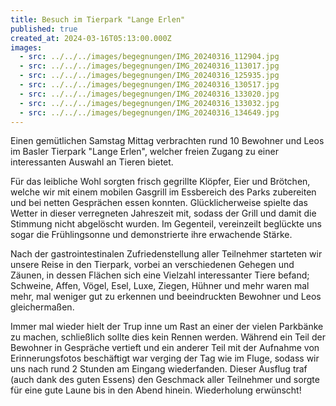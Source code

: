 ```yaml
---
title: Besuch im Tierpark "Lange Erlen"
published: true
created_at: 2024-03-16T05:13:00.000Z
images:
  - src: ../../../images/begegnungen/IMG_20240316_112904.jpg
  - src: ../../../images/begegnungen/IMG_20240316_113017.jpg
  - src: ../../../images/begegnungen/IMG_20240316_125935.jpg
  - src: ../../../images/begegnungen/IMG_20240316_130517.jpg
  - src: ../../../images/begegnungen/IMG_20240316_133020.jpg
  - src: ../../../images/begegnungen/IMG_20240316_133032.jpg
  - src: ../../../images/begegnungen/IMG_20240316_134649.jpg
---
```


Einen gemütlichen Samstag Mittag verbrachten rund 10 Bewohner und Leos im Basler Tierpark "Lange Erlen", welcher freien Zugang zu einer interessanten Auswahl an Tieren bietet.

Für das leibliche Wohl sorgten frisch gegrillte Klöpfer, Eier und Brötchen, welche wir mit einem mobilen Gasgrill im Essbereich des Parks zubereiten und bei netten Gesprächen essen konnten. Glücklicherweise spielte das Wetter in dieser verregneten Jahreszeit mit, sodass der Grill und damit die Stimmung nicht abgelöscht wurden. Im Gegenteil, vereinzeilt beglückte uns sogar die Frühlingsonne und demonstrierte ihre erwachende Stärke.

Nach der gastrointestinalen Zufriedenstellung aller Teilnehmer starteten wir unsere Reise in den Tierpark, vorbei an verschiedenen Gehegen und Zäunen, in dessen Flächen sich eine Vielzahl interessanter Tiere befand; Schweine, Affen, Vögel, Esel, Luxe, Ziegen, Hühner und mehr waren mal mehr, mal weniger gut zu erkennen und beeindruckten Bewohner und Leos gleichermaßen.

Immer mal wieder hielt der Trup inne um Rast an einer der vielen Parkbänke zu machen, schließlich sollte dies kein Rennen werden. Während ein Teil der Bewohner in Gespräche vertieft und ein anderer Teil mit der Aufnahme von Erinnerungsfotos beschäftigt war verging der Tag wie im Fluge, sodass wir uns nach rund 2 Stunden am Eingang wiederfanden. Dieser Ausflug traf (auch dank des guten Essens) den Geschmack aller Teilnehmer und sorgte für eine gute Laune bis in den Abend hinein. Wiederholung erwünscht!
